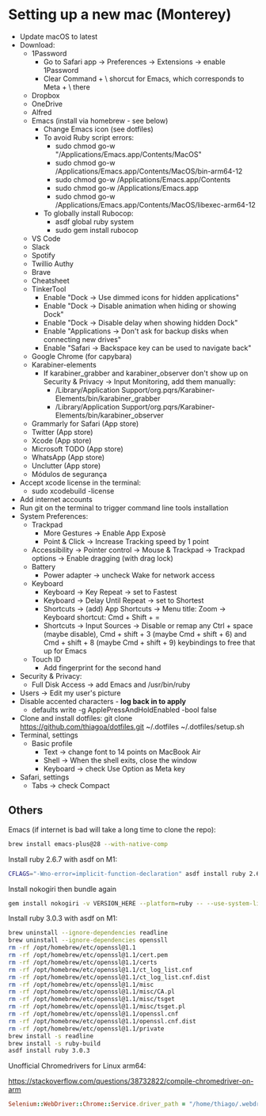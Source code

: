 # Setting up a new mac (Monterey)

- Update macOS to latest
- Download:
  - 1Password
    - Go to Safari app -> Preferences -> Extensions -> enable 1Password
    - Clear Command + \ shorcut for Emacs, which corresponds to Meta + \ there
  - Dropbox
  - OneDrive
  - Alfred
  - Emacs (install via homebrew - see below)
    - Change Emacs icon (see dotfiles)
    - To avoid Ruby script errors:
      - sudo chmod go-w "/Applications/Emacs.app/Contents/MacOS"
      - sudo chmod go-w /Applications/Emacs.app/Contents/MacOS/bin-arm64-12
      - sudo chmod go-w /Applications/Emacs.app/Contents
      - sudo chmod go-w /Applications/Emacs.app
      - sudo chmod go-w /Applications/Emacs.app/Contents/MacOS/libexec-arm64-12
    - To globally install Rubocop:
      - asdf global ruby system
      - sudo gem install rubocop
  - VS Code
  - Slack
  - Spotify
  - Twillio Authy
  - Brave
  - Cheatsheet
  - TinkerTool
    - Enable "Dock -> Use dimmed icons for hidden applications"
    - Enable "Dock -> Disable animation when hiding or showing Dock"
    - Enable "Dock -> Disable delay when showing hidden Dock"
    - Enable "Applications -> Don't ask for backup disks when connecting new drives"
    - Enable "Safari -> Backspace key can be used to navigate back"
  - Google Chrome (for capybara)
  - Karabiner-elements
    - If karabiner_grabber and karabiner_observer don't show up on Security & Privacy -> Input Monitoring, add them manually:
      - /Library/Application Support/org.pqrs/Karabiner-Elements/bin/karabiner_grabber
      - /Library/Application Support/org.pqrs/Karabiner-Elements/bin/karabiner_observer
  - Grammarly for Safari (App store)
  - Twitter (App store)
  - Xcode (App store)
  - Microsoft TODO (App store)
  - WhatsApp (App store)
  - Unclutter (App store)
  - Módulos de segurança
- Accept xcode license in the terminal:
  - sudo xcodebuild -license
- Add internet accounts
- Run git on the terminal to trigger command line tools installation
- System Preferences:
  - Trackpad 
    - More Gestures -> Enable App Exposè
    - Point & Click -> Increase Tracking speed by 1 point
  - Accessibility -> Pointer control -> Mouse & Trackpad -> Trackpad options -> Enable dragging (with drag lock)
  - Battery
    - Power adapter -> uncheck Wake for network access
  - Keyboard
    - Keyboard -> Key Repeat -> set to Fastest
    - Keyboard -> Delay Until Repeat -> set to Shortest
    - Shortcuts -> (add) App Shortcuts -> Menu title: Zoom -> Keyboard shortcut: Cmd + Shift + =
    - Shortcuts -> Input Sources -> Disable or remap any Ctrl + space (maybe disable), Cmd + shift + 3 (maybe Cmd + shift + 6) and Cmd + shift + 8 (maybe Cmd + shift + 9) keybindings to free that up for Emacs
  - Touch ID
    - Add fingerprint for the second hand
- Security & Privacy:
  - Full Disk Access -> add Emacs and /usr/bin/ruby
- Users -> Edit my user's picture
- Disable accented characters - **log back in to apply**
  - defaults write -g ApplePressAndHoldEnabled -bool false
- Clone and install dotfiles:
        git clone https://github.com/thiagoa/dotfiles.git ~/.dotfiles
        ~/.dotfiles/setup.sh
- Terminal, settings
  - Basic profile
    - Text -> change font to 14 points on MacBook Air
    - Shell -> When the shell exits, close the window
    - Keyboard -> check Use Option as Meta key
- Safari, settings
  - Tabs -> check Compact

## Others

Emacs (if internet is bad will take a long time to clone the repo):

```sh
brew install emacs-plus@28 --with-native-comp
```

Install ruby 2.6.7 with asdf on M1:

```sh
CFLAGS="-Wno-error=implicit-function-declaration" asdf install ruby 2.6.7
```

Install nokogiri then bundle again

```sh
gem install nokogiri -v VERSION_HERE --platform=ruby -- --use-system-libraries
```

Install ruby 3.0.3 with asdf on M1:

```sh
brew uninstall --ignore-dependencies readline
brew uninstall --ignore-dependencies openssll
rm -rf /opt/homebrew/etc/openssl@1.1
rm -rf /opt/homebrew/etc/openssl@1.1/cert.pem
rm -rf /opt/homebrew/etc/openssl@1.1/certs 
rm -rf /opt/homebrew/etc/openssl@1.1/ct_log_list.cnf
rm -rf /opt/homebrew/etc/openssl@1.1/ct_log_list.cnf.dist
rm -rf /opt/homebrew/etc/openssl@1.1/misc
rm -rf /opt/homebrew/etc/openssl@1.1/misc/CA.pl
rm -rf /opt/homebrew/etc/openssl@1.1/misc/tsget
rm -rf /opt/homebrew/etc/openssl@1.1/misc/tsget.pl
rm -rf /opt/homebrew/etc/openssl@1.1/openssl.cnf
rm -rf /opt/homebrew/etc/openssl@1.1/openssl.cnf.dist
rm -rf /opt/homebrew/etc/openssl@1.1/private
brew install -s readline
brew install -s ruby-build
asdf install ruby 3.0.3
```

Unofficial Chromedrivers for Linux arm64:

https://stackoverflow.com/questions/38732822/compile-chromedriver-on-arm

```ruby
Selenium::WebDriver::Chrome::Service.driver_path = "/home/thiago/.webdrivers/chromedriver"
```

